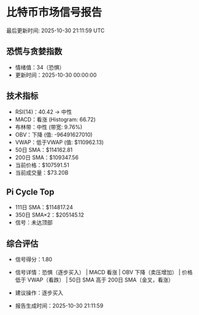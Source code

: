 # 比特币市场信号报告

最后更新时间: 2025-10-30 21:11:59 UTC

## 恐慌与贪婪指数
- 情绪值：34（恐惧）
- 更新时间：2025-10-30 00:00:00

## 技术指标
- RSI(14)：40.42 → 中性
- MACD：看涨 (Histogram: 66.72)
- 布林带：中性 (带宽: 9.76%)
- OBV：下降 (值: -96491627010)
- VWAP：低于VWAP (值: $110962.13)
- 50日 SMA：$114162.81
- 200日 SMA：$109347.56
- 当前价格：$107591.51
- 当前成交量：$73.20B

## Pi Cycle Top
- 111日 SMA：$114817.24
- 350日 SMA×2：$205145.12
- 信号：未达顶部

## 综合评估
- 信号得分：1.80
- 信号详情：恐惧（逐步买入） | MACD 看涨 | OBV 下降（卖压增加） | 价格低于 VWAP（看跌） | 50日 SMA 高于 200日 SMA（金叉，看涨）
- 建议操作：逐步买入

- 报告生成时间：2025-10-30 21:11:59